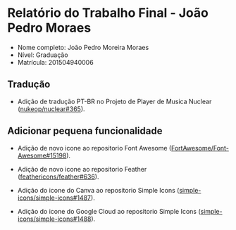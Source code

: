 # Relatório do Trabalho Final - João Pedro Moraes

 * Nome completo: João Pedro Moreira Moraes
* Nível: Graduação
* Matrícula: 201504940006

## Tradução
* Adição de tradução PT-BR no Projeto de Player de Musica Nuclear ([nukeop/nuclear#365](https://github.com/nukeop/nuclear/pull/365)).

 ## Adicionar pequena funcionalidade

* Adição de novo icone ao repositorio Font Awesome ([FortAwesome/Font-Awesome#15198](https://github.com/FortAwesome/Font-Awesome/pull/15198)).

* Adição de novo icone ao repositorio Feather ([feathericons/feather#636](https://github.com/feathericons/feather/pull/636)).

* Adição do icone do Canva ao repositorio Simple Icons ([simple-icons/simple-icons#1487](https://github.com/simple-icons/simple-icons/pull/1487)).

* Adição do icone do Google Cloud ao repositorio Simple Icons ([simple-icons/simple-icons#1488](https://github.com/simple-icons/simple-icons/pull/1488)).